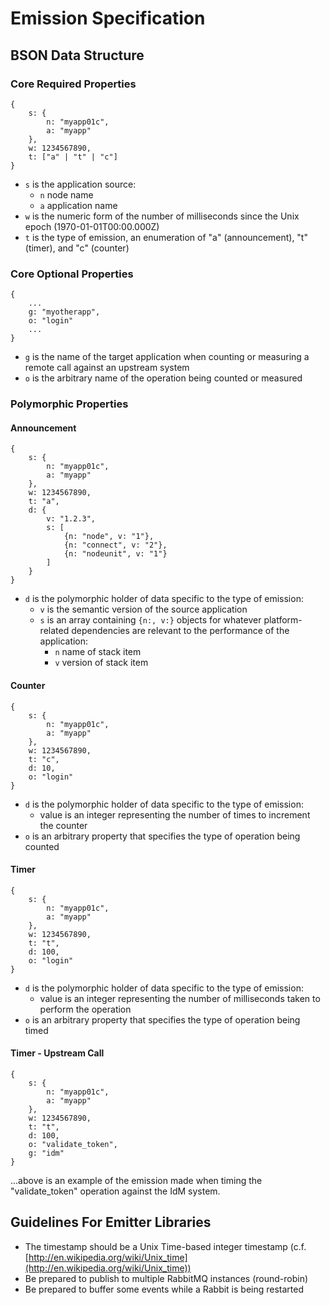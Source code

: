 Emission Specification
======================

BSON Data Structure
-------------------

### Core Required Properties ###
	{
		s: {
			n: "myapp01c",
			a: "myapp"
		},
		w: 1234567890,
		t: ["a" | "t" | "c"]
	}

* `s` is the application source:
	* `n` node name
	* `a` application name
* `w` is the numeric form of the number of milliseconds since the Unix epoch (1970-01-01T00:00.000Z)
* `t` is the type of emission, an enumeration of "a" (announcement), "t" (timer), and "c" (counter)

### Core Optional Properties ###
	{
		...
		g: "myotherapp",
		o: "login"
		...
	}

* `g` is the name of the target application when counting or measuring a remote call against an upstream system
* `o` is the arbitrary name of the operation being counted or measured

### Polymorphic Properties ###

#### Announcement ####
	{
		s: {
			n: "myapp01c",
			a: "myapp"
		},
		w: 1234567890,
		t: "a",
		d: {
			v: "1.2.3",
			s: [
				{n: "node", v: "1"},
				{n: "connect", v: "2"},
				{n: "nodeunit", v: "1"}
			]
		}
	}

* `d` is the polymorphic holder of data specific to the type of emission:
	* `v` is the semantic version of the source application
	* `s` is an array containing `{n:, v:}` objects for whatever platform-related dependencies are relevant to the performance of the application:
		* `n` name of stack item
		* `v` version of stack item

#### Counter ####
	{
		s: {
			n: "myapp01c",
			a: "myapp"
		},
		w: 1234567890,
		t: "c",
		d: 10,
		o: "login"
	}

* `d` is the polymorphic holder of data specific to the type of emission:
	* value is an integer representing the number of times to increment the counter
* `o` is an arbitrary property that specifies the type of operation being counted

#### Timer ####
	{
		s: {
			n: "myapp01c",
			a: "myapp"
		},
		w: 1234567890,
		t: "t",
		d: 100,
		o: "login"
	}

* `d` is the polymorphic holder of data specific to the type of emission:
	* value is an integer representing the number of milliseconds taken to perform the operation
* `o` is an arbitrary property that specifies the type of operation being timed

#### Timer - Upstream Call ###
	{
		s: {
			n: "myapp01c",
			a: "myapp"
		},
		w: 1234567890,
		t: "t",
		d: 100,
		o: "validate_token",
		g: "idm"
	}

...above is an example of the emission made when timing the "validate_token" operation against the IdM system.


Guidelines For Emitter Libraries
--------------------------------
* The timestamp should be a Unix Time-based integer timestamp (c.f. [http://en.wikipedia.org/wiki/Unix_time](http://en.wikipedia.org/wiki/Unix_time))
* Be prepared to publish to multiple RabbitMQ instances (round-robin)
* Be prepared to buffer some events while a Rabbit is being restarted